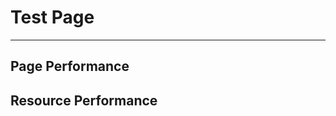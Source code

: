 
# Test Page

----

<link type="text/css" rel="stylesheet" href="test.css" media="screen" charset="utf-8" />

## Page Performance

<div id="timing-overview">
  <span id="navigationStart"></span>
  <span id="redirectStart"></span>
  <span id="redirectEnd"></span>
  <span id="fetchStart"></span>
  <span id="domainLookupStart"></span>
  <span id="domainLookupEnd"></span>
  <span id="connectStart"></span>
  <span id="secureConnectionStart"></span>
  <span id="connectEnd"></span>
  <span id="requestStart"></span>
  <span id="responseStart"></span>
  <span id="responseEnd"></span>
  <span id="unloadEventStart"></span>
  <span id="unloadEventEnd"></span>
  <span id="domLoading"></span>
  <span id="domInteractive"></span>
  <span id="domContentLoadedEventStart"></span>
  <span id="domContentLoadedEventEnd"></span>
  <span id="domComplete"></span>
  <span id="loadEventStart"></span>
  <span id="loadEventEnd"></span>
</div>

<div id="output-page-performance"></div>


## Resource Performance

<div id="resource-overview">
  <span id="resource-startTime"></span>
  <span id="resource-redirectStart"></span>
  <span id="resource-redirectEnd"></span>
  <span id="resource-fetchStart"></span>
  <span id="resource-domainLookupStart"></span>
  <span id="resource-domainLookupEnd"></span>
  <span id="resource-connectStart"></span>
  <span id="resource-secureConnectionStart"></span>
  <span id="resource-connectEnd"></span>
  <span id="resource-requestStart"></span>
  <span id="resource-responseStart"></span>
  <span id="resource-responseEnd"></span>
</div>

<div id="output-resource-performance"></div>

<script type="text/javascript" src="./test.js?nowrap"></script>
